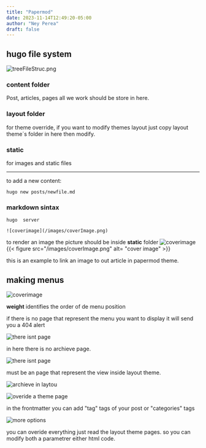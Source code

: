 ```yaml
---
title: "Papermod"
date: 2023-11-14T12:49:20-05:00
author: "Ney Perea"
draft: false
---
```


## hugo file system

![treeFileStruc.png](/images/treeFileStruc.png)
###  content folder
Post, articles, pages all we work should be store in here.
###  layout folder
for theme override, if you want to modify themes layout just copy layout theme´s folder in here then modify.
### static
for images and static files

---
to add a new content:

```
hugo new posts/newfile.md

```


### markdown sintax

```
hugo  server

```

```
![coverimage](/images/coverImage.png)
```

to render an image the picture should be inside **static** folder
![coverimage](/images/coverImage.png)
{{< figure src="/images/coverImage.png" alt= "cover image" >}}

this is an example to link an image to out article in papermod theme.


## making menus

![coverimage](/images/makingMenu.png)

**weight** identifies the order of de menu position

if there is no page that represent the menu you want to display it will send you a 404 alert

![there isnt page](/images/noPage.png)

in here there is no archieve page.

![there isnt page](img/createApage.png)

must be an page that represent the view inside layout theme.

![archieve in laytou](img/archieveInlayout.png)

![overide a theme page](img/overideAthemePage.png)


in the frontmatter you can add "tag" tags of your post 
or "categories" tags

![more options](img/configFileMoreOptions.png)

you can overide everything just read the layout theme pages. so you can modify both a parametrer either html code.











